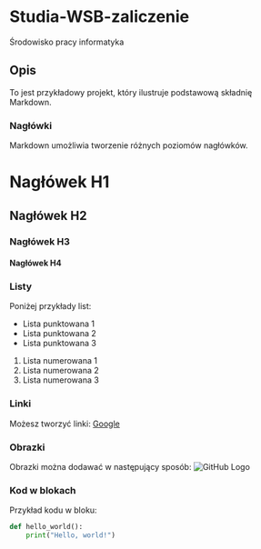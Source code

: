 # Studia-WSB-zaliczenie
Środowisko pracy informatyka

## Opis
To jest przykładowy projekt, który ilustruje podstawową składnię Markdown.

### Nagłówki
Markdown umożliwia tworzenie różnych poziomów nagłówków.

# Nagłówek H1
## Nagłówek H2
### Nagłówek H3
#### Nagłówek H4

### Listy
Poniżej przykłady list:
- Lista punktowana 1
- Lista punktowana 2
- Lista punktowana 3

1. Lista numerowana 1
2. Lista numerowana 2
3. Lista numerowana 3

### Linki
Możesz tworzyć linki:
[Google](https://www.google.com)

### Obrazki
Obrazki można dodawać w następujący sposób:
![GitHub Logo](https://github.githubassets.com/images/modules/logos_page/GitHub-Mark.png)

### Kod w blokach
Przykład kodu w bloku:

```python
def hello_world():
    print("Hello, world!")